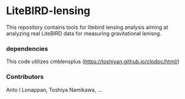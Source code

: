 # LiteBIRD-lensing
This repository contains tools for litebird lensing analysis aiming at analyzing real LiteBIRD data for measuring gravitational lenisng. 

### dependencies
This code utilizes cmblensplus (https://toshiyan.github.io/clpdoc/html/)

### Contributors
Anto I Lonappan, 
Toshiya Namikawa, 
...

